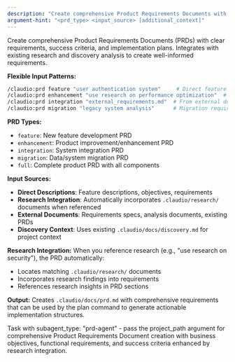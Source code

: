 ```yaml
---
description: "Create comprehensive Product Requirements Documents with research integration"
argument-hint: "<prd_type> <input_source> [additional_context]"
---
```


Create comprehensive Product Requirements Documents (PRDs) with clear requirements, success criteria, and implementation plans. Integrates with existing research and discovery analysis to create well-informed requirements.

**Flexible Input Patterns:**
```bash
/claudio:prd feature "user authentication system"     # Direct feature description
/claudio:prd enhancement "use research on performance optimization"  # With research integration
/claudio:prd integration "external_requirements.md"  # From external document
/claudio:prd migration "legacy system analysis"      # Migration requirements
```

**PRD Types:**
- `feature`: New feature development PRD
- `enhancement`: Product improvement/enhancement PRD  
- `integration`: System integration PRD
- `migration`: Data/system migration PRD
- `full`: Complete product PRD with all components

**Input Sources:**
- **Direct Descriptions**: Feature descriptions, objectives, requirements
- **Research Integration**: Automatically incorporates `.claudio/research/` documents when referenced
- **External Documents**: Requirements specs, analysis documents, existing PRDs
- **Discovery Context**: Uses existing `.claudio/docs/discovery.md` for project context

**Research Integration:**
When you reference research (e.g., "use research on security"), the PRD automatically:
- Locates matching `.claudio/research/` documents
- Incorporates research findings into requirements
- References research insights in PRD sections

**Output:**
Creates `.claudio/docs/prd.md` with comprehensive requirements that can be used by the plan command to generate actionable implementation structures.

Task with subagent_type: "prd-agent" - pass the project_path argument for comprehensive Product Requirements Document creation with business objectives, functional requirements, and success criteria enhanced by research integration.

